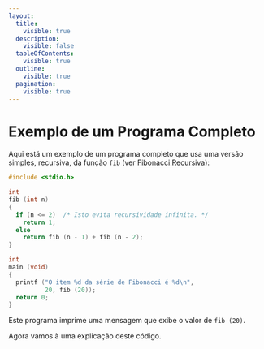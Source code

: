 ```yaml
---
layout:
  title:
    visible: true
  description:
    visible: false
  tableOfContents:
    visible: true
  outline:
    visible: true
  pagination:
    visible: true
---
```


# Exemplo de um Programa Completo

Aqui está um exemplo de um programa completo que usa uma versão simples, recursiva, da função `fib` (ver [Fibonacci Recursiva](../o-primeiro-exemplo/fibonacci-recursivo/)):

```c
#include <stdio.h>

int
fib (int n)
{
  if (n <= 2)  /* Isto evita recursividade infinita. */
    return 1;
  else
    return fib (n - 1) + fib (n - 2);
}

int
main (void)
{
  printf ("O item %d da série de Fibonacci é %d\n",
          20, fib (20));
  return 0;
}
```

Este programa imprime uma mensagem que exibe o valor de `fib (20)`.

Agora vamos à uma explicação deste código.

